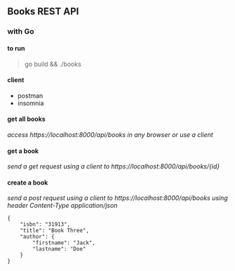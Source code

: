 ## Books REST API
### with Go

#### to run
> go build && ./books

#### client
- postman
- insomnia

#### get all books
*access https://localhost:8000/api/books in any browser or use a client*

#### get a book
*send a get request using a client to https://localhost:8000/api/books/{id}*

#### create a book
*send a post request using a client to https://localhost:8000/api/books using header Content-Type application/json*

```
{
	"isbn": "31913",
	"title": "Book Three",
	"author": {
		"firstname": "Jack",
		"lastname": "Doe"
	}
}
```